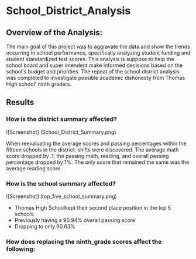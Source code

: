 # School_District_Analysis

## Overview of the Analysis:

The main goal of this project was to aggravate the data and show the trends occurring in school performance, specifically analyzing student funding and student standardized test scores. This analysis is suppose to help the school board and super intendent make informed decisions based on the school's budget and priorities. The repeat of the school district analysis was completed to investigate possible academic dishonesty from Thomas High school' ninth graders.

## Results

### How is the district summary affected?

![Screenshot] (School_District_Summary.png)

When reevaluating the average scores and passing percentages within the fifteen schools in the district, shifts were discovered. The average math  score dropped by .1; the passing math, reading, and overall passing percentage dropped by 1%. The only score that remained the same was the average reading score.

### How is the school summary affected?

![Screenshot] (top_five_school_summary.png)

* Thomas High Schoolkept their second place position in the top 5 schools
* Previously having a 90.94% overall passing score
* Dropping to only 90.63%

### How does replacing the ninth_grade scores affect the following: